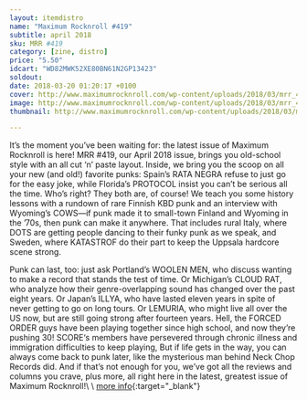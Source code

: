 ```yaml
---
layout: itemdistro
name: "Maximum Rocknroll #419"
subtitle: april 2018
sku: MRR #419
category: [zine, distro]
price: "5.50"
idcart: "WD82MWK52XE80BN61N2GP13423"
soldout:
date: 2018-03-20 01:20:17 +0100
cover: http://www.maximumrocknroll.com/wp-content/uploads/2018/03/mrr_419_cvr_4.jpg
image: http://www.maximumrocknroll.com/wp-content/uploads/2018/03/mrr_419_cvr_4.jpg
thumbnail: http://www.maximumrocknroll.com/wp-content/uploads/2018/03/mrr_419_cvr_4.jpg

---
```


It’s the moment you’ve been waiting for: the latest issue of Maximum Rocknroll is here! MRR #419, our April 2018 issue, brings you old-school style with an all cut ‘n’ paste layout. Inside, we bring you the scoop on all your new (and old!) favorite punks: Spain’s RATA NEGRA refuse to just go for the easy joke, while Florida’s PROTOCOL insist you can’t be serious all the time. Who’s right? They both are, of course! We teach you some history lessons with a rundown of rare Finnish KBD punk and an interview with Wyoming’s COWS—if punk made it to small-town Finland and Wyoming in the ’70s, then punk can make it anywhere. That includes rural Italy, where DOTS are getting people dancing to their funky punk as we speak, and Sweden, where KATASTROF do their part to keep the Uppsala hardcore scene strong.

Punk can last, too: just ask Portland’s WOOLEN MEN, who discuss wanting to make a record that stands the test of time. Or Michigan’s CLOUD RAT, who analyze how their genre-overlapping sound has changed over the past eight years. Or Japan’s ILLYA, who have lasted eleven years in spite of never getting to go on long tours. Or LEMURIA, who might live all over the US now, but are still going strong after fourteen years. Hell, the FORCED ORDER guys have been playing together since high school, and now they’re pushing 30! SCORE‘s members have persevered through chronic illness and immigration difficulties to keep playing, But if life gets in the way, you can always come back to punk later, like the mysterious man behind Neck Chop Records did. And if that’s not enough for you, we’ve got all the reviews and columns you crave, plus more, all right here in the latest, greatest issue of Maximum Rocknroll!\\
\\
[more info](http://www.maximumrocknroll.com){:target="_blank"}